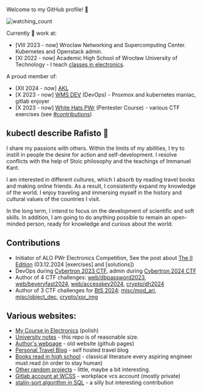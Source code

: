 Welcome to my GitHub profile! 👋

<img src="https://komarev.com/ghpvc/?username=Rafisto" alt="watching_count" />

Currently 💼 work at: 
- [VIII 2023 - now] Wroclaw Networking and Supercomputing Center. Kubernetes and Openstack admin.
- [XI 2022 - now] Academic High School of Wrocław University of Technology - I teach [classes in electronics](https://rafisto.github.io/electronics/).

A proud member of:
- [XII 2024 - now] [AKL](https://akl.pwr.edu.pl/)
- [X 2023 - now] [WMS DEV](https://pl.linkedin.com/company/wms-dev) (DevOps) - Proxmox and kubernetes maniac, gitlab enjoyer
- [X 2023 - now] [White Hats PWr](https://whitehats.pwr.edu.pl/kurs-pentestera/) (Pentester Course) - various CTF exercises (see [#contributions](#contributions))

## kubectl describe Rafisto 🎸

I share my passions with others. Within the limits of my abilities, I try to instill in people the desire for action and self-development. I resolve conflicts with the help of Stoic philosophy and the teachings of Immanuel Kant.

I am interested in different cultures, which I absorb by reading travel books and making online friends. As a result, I consistently expand my knowledge of the world. I enjoy traveling and immersing myself in the history and cultural values of the countries I visit. 

In the long term, I intend to focus on the development of scientific and soft skills. In addition, I am going to do anything possible to remain an open-minded person, ready for knowledge and curious about the world.

## Contributions
- Initiator of ALO PWr Electronics Competition, See the post about [The II Edition](https://www.facebook.com/liceumPWr/posts/988262823111065) (03.12.2024 [exercises] and [solutions])
- DevOps during [Cybertron 2023 CTF](https://www.linkedin.com/feed/update/urn:li:activity:7150921638400729088), admin during [Cybertron 2024 CTF](https://git.e-science.pl/cybertron/zadania2024/cybertron2024/)
- Author of 4 CTF challenges: [web/dbpassword2023](https://git.e-science.pl/cybertron/zadania2023/team_wlodarczyk_jagielski_zadanie1_dbpassword/-/blob/master/README.md), [web/beveryfast2024](https://git.e-science.pl/cybertron/zadania2024/team_wlodarczyk_zadanie_1_beveryfast), [web/accesskey2024](https://git.e-science.pl/cybertron/zadania2024/team_wlodarczyk_zadanie_2_accesskey), [crypto/dh2024](https://git.e-science.pl/cybertron/zadania2024/team_wlodarczyk_zadanie_3_dh)
- Author of 3 CTF challenges for [BtS 2024](https://whitehats.pwr.edu.pl/bts/bts-5th-edition/): [misc/mod_ari](https://github.com/PWrWhiteHats/BtS-2024-Writeups/tree/master/misc/mod_ari), [misc/object_dec](https://github.com/PWrWhiteHats/BtS-2024-Writeups/tree/master/misc/object_dec), [crypto/xor_img](https://github.com/PWrWhiteHats/BtS-2024-Writeups/tree/master/crypto/xor_img)

## Various websites:
- [My Course in Electronics](https://github.com/ALO-PWr-Elektronika/Classes) (polish)
- [University notes](https://github.com/rafisto/uni) - this repo is of reasonable size.
- [Author's webpage](https://rafisto.github.io/) - old website (github pages)
- [Personal Travel Blog](https://blog.rwlodarczyk.pl) - self hosted travel blog
- [Books read in high school](./BOOKS.md) - classical literature every aspiring engineer must read (in order to stay human)
- [Other random projects](https://rwlodarczyk.github.io/) - little, maybe a bit interesting.
- [Gitlab account at WCSS](https://git.e-science.pl/rwlodarczyk/) - workplace vcs account (mostly private)
- [stalin-sort algorithm in SQL](https://github.com/gustavo-depaula/stalin-sort/commit/f442ccfcef470d15ac6bbb92f7e1dfc6442c164d) - a silly but interesting contribution
